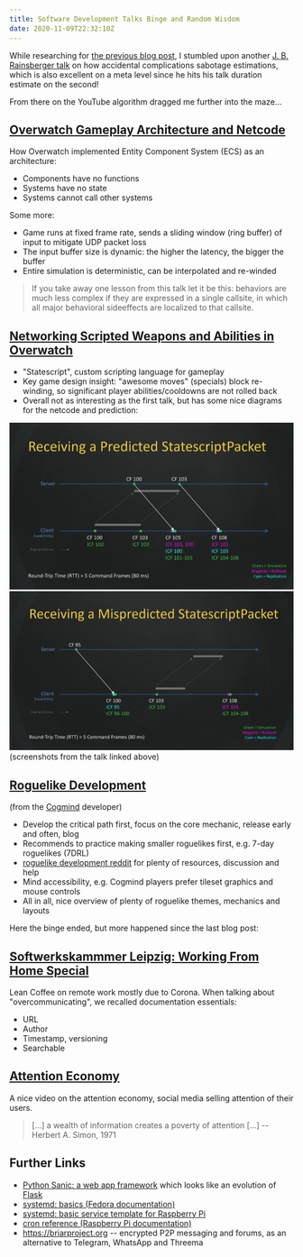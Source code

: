 ```yaml
---
title: Software Development Talks Binge and Random Wisdom
date: 2020-11-09T22:32:10Z
---
```


While researching for [the previous blog post](economics-of-software-design/), I stumbled upon another [J. B. Rainsberger talk](https://www.youtube.com/watch?v=WSes_PexXcA) on how accidental complications sabotage estimations, which is also excellent on a meta level since he hits his talk duration estimate on the second!

From there on the YouTube algorithm dragged me further into the maze...

## [Overwatch Gameplay Architecture and Netcode](https://www.youtube.com/watch?v=W3aieHjyNvw)

How Overwatch implemented Entity Component System (ECS) as an architecture:

* Components have no functions
* Systems have no state
* Systems cannot call other systems

Some more:

* Game runs at fixed frame rate, sends a sliding window (ring buffer) of input to mitigate UDP packet loss
* The input buffer size is dynamic: the higher the latency, the bigger the buffer
* Entire simulation is deterministic, can be interpolated and re-winded

> If you take away one lesson from this talk let it be this: behaviors are much less complex if they are expressed in a single callsite, in which all major behavioral sideeffects are localized to that callsite.

## [Networking Scripted Weapons and Abilities in Overwatch](https://www.youtube.com/watch?v=ScyZjcjTlA4)

* "Statescript", custom scripting language for gameplay
* Key game design insight: "awesome moves" (specials) block re-winding, so significant player abilities/cooldowns are not rolled back
* Overall not as interesting as the first talk, but has some nice diagrams for the netcode and prediction:

![Predicted StatescriptPacket](predicted_packet.png)
![Mispredicted StatescriptPacket](mispredicted_packet.png)
(screenshots from the talk linked above)

## [Roguelike Development](https://www.youtube.com/watch?v=jviNpRGuCIU)

(from the [Cogmind](https://www.gridsagegames.com/cogmind/) developer)

* Develop the critical path first, focus on the core mechanic, release early and often, blog
* Recommends to practice making smaller roguelikes first, e.g. 7-day roguelikes (7DRL)
* [roguelike development reddit](https://www.reddit.com/r/roguelikedev/) for plenty of resources, discussion and help
* Mind accessibility, e.g. Cogmind players prefer tileset graphics and mouse controls
* All in all, nice overview of plenty of roguelike themes, mechanics and layouts

Here the binge ended, but more happened since the last blog post:

## [Softwerkskammmer Leipzig: Working From Home Special](https://www.meetup.com/de-DE/LE-software-craft-community/events/273864764/)

Lean Coffee on remote work mostly due to Corona. When talking about "overcommunicating", we recalled documentation essentials:

* URL
* Author
* Timestamp, versioning
* Searchable


## [Attention Economy](https://aeon.co/videos/a-handful-of-executives-control-the-attention-economy-time-for-attentive-resistance)

A nice video on the attention economy, social media selling attention of their users.

> [...] a wealth of information creates a poverty of attention [...]
> -- Herbert A. Simon, 1971

## Further Links

* [Python Sanic: a web app framework](https://github.com/huge-success/sanic/) which looks like an evolution of [Flask](https://palletsprojects.com/p/flask/)
* [systemd: basics (Fedora documentation)](https://docs.fedoraproject.org/en-US/quick-docs/understanding-and-administering-systemd/index.html)
* [systemd: basic service template for Raspberry Pi](https://www.raspberrypi.org/documentation/linux/usage/systemd.md)
* [cron reference (Raspberry Pi documentation)](https://www.raspberrypi.org/documentation/linux/usage/cron.md)
* https://briarproject.org -- encrypted P2P messaging and forums, as an alternative to Telegram, WhatsApp and Threema

